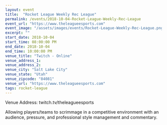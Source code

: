 ```yaml
---
layout: event
title:  "Rocket League Weekly Rec League"
permalink: /events/2018-10-04-Rocket-League-Weekly-Rec-League
event_url: "https://www.theleagueesports.com"
event_image: "/assets/images/events/Rocket-League-Weekly-Rec-League.png"
excerpt: ""
start_date: 2018-10-04
start_time: 08:00:00 PM
end_date: 2018-10-04
end_time: 10:00:00 PM
venue_title: "Twitch - Online"
venue_address_1:
venue_address_2:
venue_city: "Salt Lake City"
venue_state: "Utah"
venue_zipcode: "84081"
venue_url: "https://www.theleagueesports.com"
tags: rocket-league
---
```


Venue Address: twitch.tv/theleagueesports

Allowing players/teams to scrimmage in a competitive environment with an audience, pressure, and professional style management and commentary.